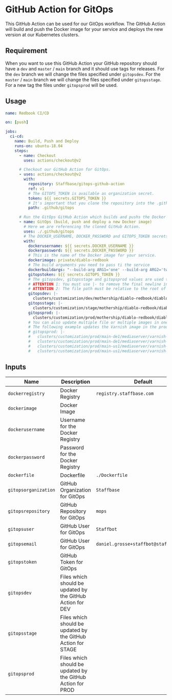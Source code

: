 # GitHub Action for GitOps

This GitHub Action can be used for our GitOps workflow. The GitHub Action will build and push the Docker image for your service and deploys the new version at our Kubernetes clusters.

## Requirement

When you want to use this GitHub Action your GitHub repository should have a `dev` and `master` / `main` branch and it should use tags for releases. For the `dev` branch we will change the files specified under `gitopsdev`. For the `master` / `main` branch we will change the files specified under `gitopsstage`. For a new tag the files under `gitopsprod` will be used.

## Usage

```yaml
name: Redbook CI/CD

on: [push]

jobs:
  ci-cd:
    name: Build, Push and Deploy
    runs-on: ubuntu-18.04
    steps:
      - name: Checkout
        uses: actions/checkout@v2

      # Checkout our GitHub Action for GitOps.
      - uses: actions/checkout@v2
        with:
          repository: Staffbase/gitops-github-action
          ref: v1
          # The GITOPS_TOKEN is available as organization secret.
          token: ${{ secrets.GITOPS_TOKEN }}
          # It's important that you clone the repository into the .github/gitops path, because the GitHub Action has a hard dependency on this path.
          path: .github/gitops

      # Run the GitOps GitHub Action which builds and pushs the Docker image and then updates the deployment in the mops repository.
      - name: GitOps (build, push and deploy a new Docker image)
        # Here we are referencing the cloned GitHub Action.
        uses: ./.github/gitops
        # The DOCKER_USERNAME, DOCKER_PASSWORD and GITOPS_TOKEN secrets are available as organization secret.
        with:
          dockerusername: ${{ secrets.DOCKER_USERNAME }}
          dockerpassword: ${{ secrets.DOCKER_PASSWORD }}
          # This is the name of the Docker image for your service.
          dockerimage: private/diablo-redbook
          # The build arguments you need to pass ti the service
          dockerbuildargs: "--build-arg ARG1='one' --build-arg ARG2='two'"
          gitopstoken: ${{ secrets.GITOPS_TOKEN }}
          # The gitopsdev, gitopsstage and gitopsprod values are used to specify which files including the YAML path which should be updated with the new image.
          # ATTENTION 1: You must use |- to remove the final newline in the string, otherwise the GitHub Action will fail.
          # ATTENTION 2: The file path must be relative to the root of the GitOps repository (default: Staffbase/mops).
          gitopsdev: |-
            clusters/customization/dev/mothership/diablo-redbook/diablo-redbook-helm.yaml spec.template.spec.containers.redbook.image
          gitopsstage: |-
            clusters/customization/stage/mothership/diablo-redbook/diablo-redbook-helm.yaml spec.template.spec.containers.redbook.image
          gitopsprod: |-
            clusters/customization/prod/mothership/diablo-redbook/diablo-redbook-helm.yaml spec.template.spec.containers.redbook.image
          # You can also update multiple file or multiple images in one file.
          # The following example updates the Varnish image in the production cluster for main-de1 and main-us1. It also updates two images one is used for the init container and the other one for the normal container.
          # gitopsprod: |-
          #   clusters/customization/prod/main-de1/mediaserver/varnish-helm.yaml spec.template.spec.initContainers.config.image
          #   clusters/customization/prod/main-de1/mediaserver/varnish-helm.yaml spec.template.spec.containers.varnish.image
          #   clusters/customization/prod/main-us1/mediaserver/varnish-helm.yaml spec.template.spec.initContainers.config.image
          #   clusters/customization/prod/main-us1/mediaserver/varnish-helm.yaml spec.template.spec.containers.varnish.image
```

## Inputs

| Name | Description | Default |
| ---- | ----------- | ------- |
| `dockerregistry` | Docker Registry | `registry.staffbase.com`|
| `dockerimage` | Docker Image | |
| `dockerusername` | Username for the Docker Registry | |
| `dockerpassword` | Password for the Docker Registry | |
| `dockerfile` | Dockerfile | `./Dockerfile` |
| `gitopsorganization` | GitHub Organization for GitOps | `Staffbase` |
| `gitopsrepository` | GitHub Repository for GitOps | `mops` |
| `gitopsuser` | GitHub User for GitOps | `Staffbot` |
| `gitopsemail` | GitHub User for GitOps | `daniel.grosse+staffbot@staffbase.com` |
| `gitopstoken` | GitHub Token for GitOps | |
| `gitopsdev` | Files which should be updated by the GitHub Action for DEV | |
| `gitopsstage` | Files which should be updated by the GitHub Action for STAGE | |
| `gitopsprod` | Files which should be updated by the GitHub Action for PROD | |
